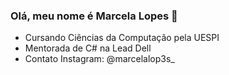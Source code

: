 ### Olá, meu nome é Marcela Lopes 👋

<!--
**Marcelalopes/Marcelalopes** is a ✨ _special_ ✨ repository because its `README.md` (this file) appears on your GitHub profile.

Here are some ideas to get you started:

- 🔭 I’m currently working on ...
- 🌱 I’m currently learning ...
- 👯 I’m looking to collaborate on ...
- 🤔 I’m looking for help with ...
- 💬 Ask me about ...
- 📫 How to reach me: ...
- 😄 Pronouns: ...
- ⚡ Fun fact: ...
-->

- Cursando Ciências da Computação pela UESPI
- Mentorada de C# na Lead Dell
- Contato Instagram: @marcelalop3s_
